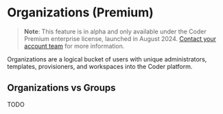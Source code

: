 # Organizations (Premium)

> **Note**: This feature is in alpha and only available under the Coder Premium
> enterprise license, launched in August 2024.
> [Contact your account team](https://coder.com/contact/sales) for more
> information.

Organizations are a logical bucket of users with unique administrators,
templates, provisioners, and workspaces into the Coder platform.

## Organizations vs Groups

TODO
